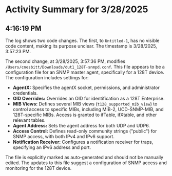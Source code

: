 # Activity Summary for 3/28/2025

## 4:16:19 PM
The log shows two code changes.  The first, to `Untitled-1`,  has no visible code content, making its purpose unclear.  The timestamp is 3/28/2025, 3:57:23 PM.


The second change, at 3/28/2025, 3:57:36 PM, modifies `/Users/cnesbitt/Downloads/dut1_128T-snmpd.conf`. This file appears to be a configuration file for an SNMP master agent, specifically for a 128T device. The configuration includes settings for:

*   **AgentX:** Specifies the agentX socket, permissions, and administrator credentials.
*   **OID Overrides:**  Overrides an OID for identification as a 128T Enterprise.
*   **MIB Views:** Defines several MIB views (`t128_supported_mib_view`) to control access to specific MIBs, including MIB-2, UCD-SNMP-MIB, and 128T-specific MIBs.  Access is granted to  ifTable, ifXtable, and other relevant tables.
*   **Agent Address:** Sets the agent address for both UDP and UDP6.
*   **Access Control:** Defines read-only community strings ("public") for SNMP access, with both IPv4 and IPv6 support.
*   **Notification Receiver:** Configures a notification receiver for traps, specifying an IPv6 address and port.


The file is explicitly marked as auto-generated and should not be manually edited.  The updates to this file suggest a configuration of SNMP access and monitoring for the 128T device.
